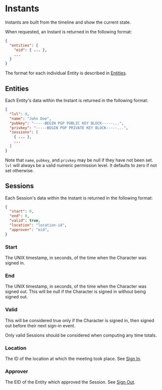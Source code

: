 # Instants
Instants are built from the timeline and show the current state.

When requested, an Instant is returned in the following format:
```json
{
  "entities": {
    "eid": { ... },
    ...
  }
}
```
The format for each individual Entity is described in [Entities](#entities).

## Entities
Each Entity's data within the Instant is returned in the following format:
```json
{
  "lvl": 0,
  "name": "John Doe",
  "pubkey": "-----BEGIN PGP PUBLIC KEY BLOCK-----...",
  "privkey": "-----BEGIN PGP PRIVATE KEY BLOCK-----...",
  "sessions": [
    { ... },
    ...
  ]
}
```
Note that `name`, `pubkey`, and `privkey` may be null if they have not been set.
`lvl` will always be a valid numeric permission level. It defaults to zero if not set otherwise.

## Sessions
Each Session's data within the Instant is returned in the following format:
```json
{
  "start": 0,
  "end": 0,
  "valid": true,
  "location": "location-id",
  "approver": "eid",
}
```

### Start
The UNIX timestamp, in seconds, of the time when the Character was signed in.

### End
The UNIX timestamp, in seconds, of the time when the Character was signed out.
This will be null if the Character is signed in without being signed out.

### Valid
This will be considered true only if the Character is signed in,
then signed out before their next sign-in event.

Only valid Sessions should be considered when computing any time totals.

### Location
The ID of the location at which the meeting took place. See [Sign In](moments.md#sign-in).

### Approver
The EID of the Entity which approved the Session. See [Sign Out](moments.md#sign-out).